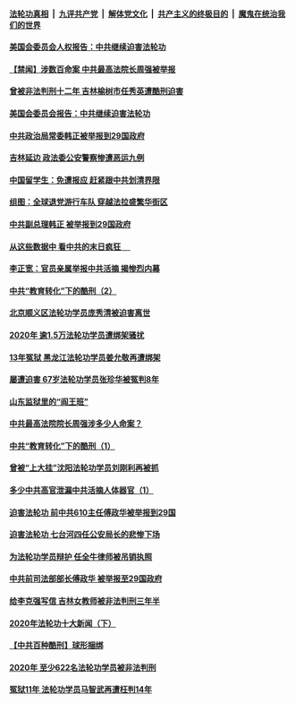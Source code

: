 

####  [法轮功真相](../../../../basic/blob/master/README.md?t=01160631) &nbsp;|&nbsp; [九评共产党](../../../../9ping.md/blob/master/README.md?t=01160631) &nbsp;|&nbsp; [解体党文化](../../../../jtdwh.md/blob/master/README.md?t=01160631)  &nbsp;|&nbsp; [共产主义的终极目的](../../../../gczydzjmd.md/blob/master/README.md?t=01160631) &nbsp;|&nbsp; [魔鬼在统治我们的世界](../../../../mgztzwmdsj.md/blob/master/README.md?t=01160631) 

#### [美国会委员会人权报告：中共继续迫害法轮功](../pages/prog424/a103032900.md?t=01160631) 

#### [【禁闻】涉数百命案 中共最高法院长周强被举报](../pages/prog424/a103032114.md?t=01160631) 

#### [曾被非法判刑十二年 吉林榆树市任秀英遭酷刑迫害](../pages/prog424/a103032520.md?t=01160631) 

#### [美国会委员会报告：中共继续迫害法轮功](../pages/prog424/a103032460.md?t=01160631) 

#### [中共政治局常委韩正被举报到29国政府](../pages/prog424/a103032307.md?t=01160631) 

#### [吉林延边 政法委公安警察惨遭恶运九例](../pages/prog424/a103031919.md?t=01160631) 

#### [中国留学生：免遭报应 赶紧跟中共划清界限](../pages/prog424/a103031876.md?t=01160631) 

#### [组图：全球退党游行车队 穿越法拉盛繁华街区](../pages/prog424/a103031650.md?t=01160631) 

#### [中共副总理韩正 被举报到29国政府](../pages/prog424/a103031673.md?t=01160631) 

#### [从这些数据中 看中共的末日疯狂 　](../pages/prog424/a103031479.md?t=01160631) 

#### [李正宽：官员亲属举报中共活摘 揭惨烈内幕](../pages/prog424/a103031419.md?t=01160631) 

#### [中共“教育转化”下的酷刑（2）](../pages/prog424/a103031017.md?t=01160631) 

#### [北京顺义区法轮功学员庞秀清被迫害离世](../pages/prog424/a103031014.md?t=01160631) 

#### [2020年 逾1.5万法轮功学员遭绑架骚扰](../pages/prog424/a103031002.md?t=01160631) 

#### [13年冤狱 黑龙江法轮功学员姜允敬再遭绑架](../pages/prog424/a103030483.md?t=01160631) 

#### [屡遭迫害 67岁法轮功学员张珍华被冤判8年](../pages/prog424/a103030304.md?t=01160631) 

#### [山东监狱里的“阎王班”](../pages/prog424/a103029499.md?t=01160631) 

#### [中共最高法院院长周强涉多少人命案？](../pages/prog424/a103029493.md?t=01160631) 

#### [中共“教育转化”下的酷刑（1）](../pages/prog424/a103028516.md?t=01160631) 

#### [曾被“上大挂”沈阳法轮功学员刘刚利再被抓](../pages/prog424/a103027771.md?t=01160631) 

#### [多少中共高官泄漏中共活摘人体器官（1）](../pages/prog424/a103027506.md?t=01160631) 

#### [迫害法轮功 前中共610主任傅政华被举报到29国](../pages/prog424/a103027032.md?t=01160631) 

#### [迫害法轮功 七台河四任公安局长的悲惨下场](../pages/prog424/a103026730.md?t=01160631) 

#### [为法轮功学员辩护 任全牛律师被吊销执照](../pages/prog424/a103026726.md?t=01160631) 

#### [中共前司法部部长傅政华 被举报至29国政府](../pages/prog424/a103026480.md?t=01160631) 

#### [给李克强写信 吉林女教师被非法判刑三年半](../pages/prog424/a103026014.md?t=01160631) 

#### [2020年法轮功十大新闻（下）](../pages/prog424/a103025793.md?t=01160631) 

#### [【中共百种酷刑】球形捆绑](../pages/prog424/a103025766.md?t=01160631) 

#### [2020年 至少622名法轮功学员被非法判刑](../pages/prog424/a103025482.md?t=01160631) 

#### [冤狱11年 法轮功学员马智武再遭枉判14年](../pages/prog424/a103025440.md?t=01160631) 

